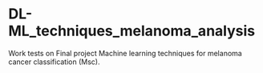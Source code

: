 # DL-ML_techniques_melanoma_analysis
Work tests on Final project Machine learning techniques for melanoma cancer classification (Msc).
